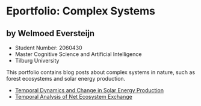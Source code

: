 # Eportfolio: Complex Systems
## by Welmoed Eversteijn

- Student Number: 2060430
- Master Cognitive Science and Artificial Intelligence
- Tilburg University



This portfolio contains blog posts about complex systems in nature, such as forest ecosystems and solar energy production. 

- [Temporal Dynamics and Change in Solar Energy Production](https://github.com/welmoed505/Eportfolio-Complex-Systems/blob/main/Temporal%20Dynamics%20and%20Change%20in%20Solar%20Energy%20Production%20(3).pdf) 
- [Temporal Analysis of Net Ecosystem Exchange](https://github.com/welmoed505/Eportfolio-Complex-Systems/blob/main/Temporal%20Analysis%20of%20Net%20Ecosystem%20Exchange.pdf)
